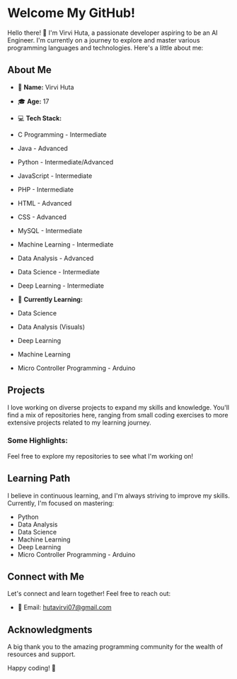 # Welcome My GitHub!

Hello there! 👋 I'm Virvi Huta, a passionate developer aspiring to be an AI Engineer.
I'm currently on a journey to explore and master various programming languages and technologies. 
Here's a little about me:

## About Me

- 🌟 **Name:** Virvi Huta

- 🎓 **Age:** 17
  
- 💻 **Tech Stack:**
- C Programming - Intermediate
- Java - Advanced
- Python - Intermediate/Advanced
- JavaScript - Intermediate
- PHP - Intermediate
- HTML - Advanced
- CSS - Advanced
- MySQL - Intermediate
- Machine Learning - Intermediate
- Data Analysis - Advanced
- Data Science - Intermediate
- Deep Learning - Intermediate

  
- 🚀 **Currently Learning:**
- Data Science
- Data Analysis (Visuals)
- Deep Learning
- Machine Learning
- Micro Controller Programming - Arduino

## Projects

I love working on diverse projects to expand my skills and knowledge.
You'll find a mix of repositories here, ranging from small coding exercises to more extensive projects related to my learning journey.

### Some Highlights:

Feel free to explore my repositories to see what I'm working on!

## Learning Path

I believe in continuous learning, and I'm always striving to improve my skills. Currently, I'm focused on mastering:

- Python
- Data Analysis
- Data Science
- Machine Learning
- Deep Learning
- Micro Controller Programming - Arduino

## Connect with Me

Let's connect and learn together! Feel free to reach out:

- 📧 Email: hutavirvi07@gmail.com

## Acknowledgments

A big thank you to the amazing programming community for the wealth of resources and support.

Happy coding! 🚀

